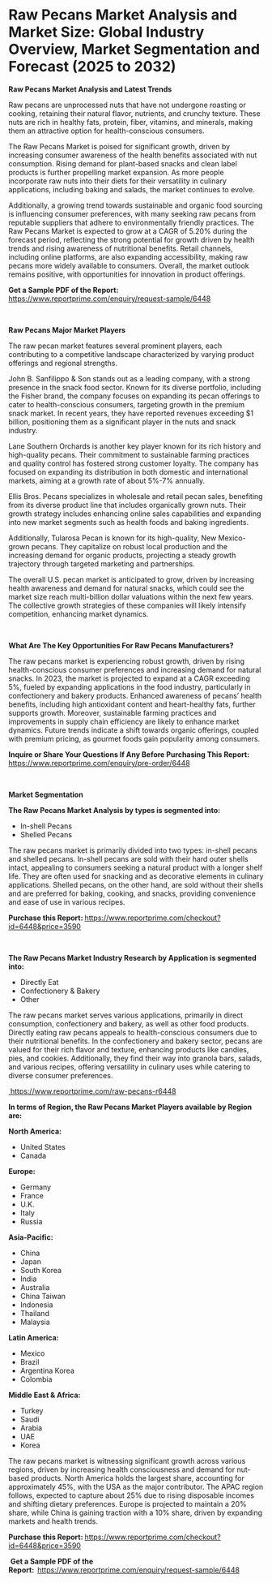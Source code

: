 <p><h1>Raw Pecans Market Analysis and Market Size: Global Industry Overview, Market Segmentation and Forecast (2025 to 2032)</h1></p><p><strong>Raw Pecans Market Analysis and Latest Trends</strong></p>
<p><p>Raw pecans are unprocessed nuts that have not undergone roasting or cooking, retaining their natural flavor, nutrients, and crunchy texture. These nuts are rich in healthy fats, protein, fiber, vitamins, and minerals, making them an attractive option for health-conscious consumers.</p><p>The Raw Pecans Market is poised for significant growth, driven by increasing consumer awareness of the health benefits associated with nut consumption. Rising demand for plant-based snacks and clean label products is further propelling market expansion. As more people incorporate raw nuts into their diets for their versatility in culinary applications, including baking and salads, the market continues to evolve.</p><p>Additionally, a growing trend towards sustainable and organic food sourcing is influencing consumer preferences, with many seeking raw pecans from reputable suppliers that adhere to environmentally friendly practices. The Raw Pecans Market is expected to grow at a CAGR of 5.20% during the forecast period, reflecting the strong potential for growth driven by health trends and rising awareness of nutritional benefits. Retail channels, including online platforms, are also expanding accessibility, making raw pecans more widely available to consumers. Overall, the market outlook remains positive, with opportunities for innovation in product offerings.</p></p>
<p><strong>Get a Sample PDF of the Report:&nbsp;</strong> <a href="https://www.reportprime.com/enquiry/request-sample/6448?utm_campaign=4436&utm_medium=2&utm_source=Github&utm_content=ia&utm_term=15052025&utm_id=raw-pecans">https://www.reportprime.com/enquiry/request-sample/6448</a></p>
<p>&nbsp;</p>
<p><strong>Raw Pecans Major Market Players</strong></p>
<p><p>The raw pecan market features several prominent players, each contributing to a competitive landscape characterized by varying product offerings and regional strengths.</p><p>John B. Sanfilippo & Son stands out as a leading company, with a strong presence in the snack food sector. Known for its diverse portfolio, including the Fisher brand, the company focuses on expanding its pecan offerings to cater to health-conscious consumers, targeting growth in the premium snack market. In recent years, they have reported revenues exceeding $1 billion, positioning them as a significant player in the nuts and snack industry.</p><p>Lane Southern Orchards is another key player known for its rich history and high-quality pecans. Their commitment to sustainable farming practices and quality control has fostered strong customer loyalty. The company has focused on expanding its distribution in both domestic and international markets, aiming at a growth rate of about 5%-7% annually.</p><p>Ellis Bros. Pecans specializes in wholesale and retail pecan sales, benefiting from its diverse product line that includes organically grown nuts. Their growth strategy includes enhancing online sales capabilities and expanding into new market segments such as health foods and baking ingredients.</p><p>Additionally, Tularosa Pecan is known for its high-quality, New Mexico-grown pecans. They capitalize on robust local production and the increasing demand for organic products, projecting a steady growth trajectory through targeted marketing and partnerships.</p><p>The overall U.S. pecan market is anticipated to grow, driven by increasing health awareness and demand for natural snacks, which could see the market size reach multi-billion dollar valuations within the next few years. The collective growth strategies of these companies will likely intensify competition, enhancing market dynamics.</p></p>
<p>&nbsp;</p>
<p><strong>What Are The Key Opportunities For Raw Pecans Manufacturers?</strong></p>
<p><p>The raw pecans market is experiencing robust growth, driven by rising health-conscious consumer preferences and increasing demand for natural snacks. In 2023, the market is projected to expand at a CAGR exceeding 5%, fueled by expanding applications in the food industry, particularly in confectionery and bakery products. Enhanced awareness of pecans’ health benefits, including high antioxidant content and heart-healthy fats, further supports growth. Moreover, sustainable farming practices and improvements in supply chain efficiency are likely to enhance market dynamics. Future trends indicate a shift towards organic offerings, coupled with premium pricing, as gourmet foods gain popularity among consumers.</p></p>
<p><strong>Inquire or Share Your Questions If Any Before Purchasing This Report:</strong> <a href="https://www.reportprime.com/enquiry/pre-order/6448?utm_campaign=4436&utm_medium=2&utm_source=Github&utm_content=ia&utm_term=15052025&utm_id=raw-pecans">https://www.reportprime.com/enquiry/pre-order/6448</a></p>
<p>&nbsp;</p>
<p><strong>Market Segmentation</strong></p>
<p><strong>The Raw Pecans Market Analysis by types is segmented into:</strong></p>
<p><ul><li>In-shell Pecans</li><li>Shelled Pecans</li></ul></p>
<p><p>The raw pecans market is primarily divided into two types: in-shell pecans and shelled pecans. In-shell pecans are sold with their hard outer shells intact, appealing to consumers seeking a natural product with a longer shelf life. They are often used for snacking and as decorative elements in culinary applications. Shelled pecans, on the other hand, are sold without their shells and are preferred for baking, cooking, and snacks, providing convenience and ease of use in various recipes.</p></p>
<p><strong>Purchase this Report:&nbsp;</strong><a href="https://www.reportprime.com/checkout?id=6448&price=3590&utm_campaign=4436&utm_medium=2&utm_source=Github&utm_content=ia&utm_term=15052025&utm_id=raw-pecans">https://www.reportprime.com/checkout?id=6448&price=3590</a></p>
<p>&nbsp;</p>
<p><strong>The Raw Pecans Market Industry Research by Application is segmented into:</strong></p>
<p><ul><li>Directly Eat</li><li>Confectionery & Bakery</li><li>Other</li></ul></p>
<p><p>The raw pecans market serves various applications, primarily in direct consumption, confectionery and bakery, as well as other food products. Directly eating raw pecans appeals to health-conscious consumers due to their nutritional benefits. In the confectionery and bakery sector, pecans are valued for their rich flavor and texture, enhancing products like candies, pies, and cookies. Additionally, they find their way into granola bars, salads, and various recipes, offering versatility in culinary uses while catering to diverse consumer preferences.</p></p>
<p><a href="https://www.reportprime.com/raw-pecans-r6448?utm_campaign=4436&utm_medium=2&utm_source=Github&utm_content=ia&utm_term=15052025&utm_id=raw-pecans">&nbsp;https://www.reportprime.com/raw-pecans-r6448</a></p>
<p><strong>In terms of Region, the Raw Pecans Market Players available by Region are:</strong></p>
<p>
    <p> <strong> North America: </strong>
        <ul>
            <li>United States</li>
            <li>Canada</li>
        </ul>
        </p> 
    <p> <strong> Europe: </strong>
        <ul>
            <li>Germany</li>
            <li>France</li>
            <li>U.K.</li>
            <li>Italy</li>
            <li>Russia</li>
        </ul>
        </p> 
    <p> <strong> Asia-Pacific: </strong>
        <ul>
            <li>China</li>
            <li>Japan</li>
            <li>South Korea</li>
            <li>India</li>
            <li>Australia</li>
            <li>China Taiwan</li>
            <li>Indonesia</li>
            <li>Thailand</li>
            <li>Malaysia</li>
        </ul>
        </p> 
    <p> <strong> Latin America: </strong>
        <ul>
            <li>Mexico</li>
            <li>Brazil</li>
            <li>Argentina Korea</li>
            <li>Colombia</li>
        </ul>
        </p> 
    <p> <strong> Middle East & Africa: </strong>
        <ul>
            <li>Turkey</li>
            <li>Saudi</li>
            <li>Arabia</li>
            <li>UAE</li>
            <li>Korea</li>
        </ul>
    </p>
    </p>
<p><p>The raw pecans market is witnessing significant growth across various regions, driven by increasing health consciousness and demand for nut-based products. North America holds the largest share, accounting for approximately 45%, with the USA as the major contributor. The APAC region follows, expected to capture about 25% due to rising disposable incomes and shifting dietary preferences. Europe is projected to maintain a 20% share, while China is gaining traction with a 10% share, driven by expanding markets and health trends.</p></p>
<p><strong>Purchase this Report: </strong><a href="https://www.reportprime.com/checkout?id=6448&price=3590&utm_campaign=4436&utm_medium=2&utm_source=Github&utm_content=ia&utm_term=15052025&utm_id=raw-pecans">https://www.reportprime.com/checkout?id=6448&price=3590</a></p>
<p>&nbsp;<strong>Get a Sample PDF of the Report:&nbsp;&nbsp;</strong><a href="https://www.reportprime.com/enquiry/request-sample/6448?utm_campaign=4436&utm_medium=2&utm_source=Github&utm_content=ia&utm_term=15052025&utm_id=raw-pecans">https://www.reportprime.com/enquiry/request-sample/6448</a></p>
<p><strong></strong></p>
<p><p></p><p></p><p></p></p>
